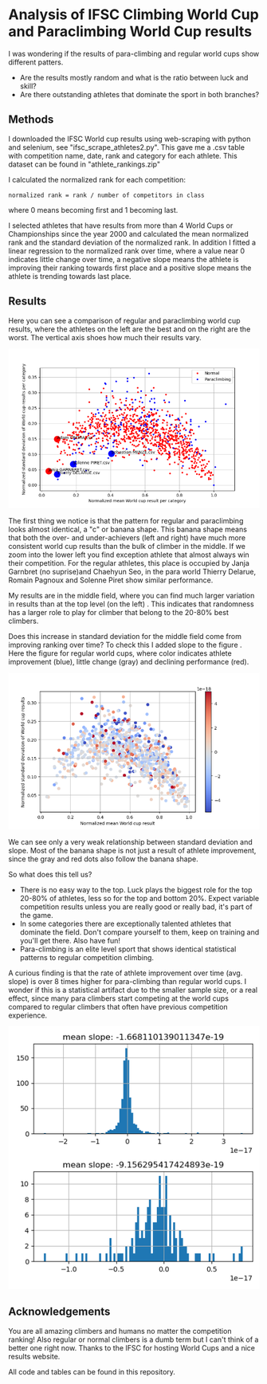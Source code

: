 # Analysis of IFSC Climbing World Cup and Paraclimbing World Cup results 

I was wondering if the results of para-climbing and regular world cups show different patters. 

- Are the results mostly random and what is the ratio between luck and skill?
- Are there outstanding athletes that dominate the sport in both branches? 

## Methods

I downloaded the IFSC World cup results using web-scraping with python and selenium, see "ifsc_scrape_athletes2.py". This gave me a .csv table with competition name, date, rank and category for each athlete. This dataset can be found in "athlete_rankings.zip"

I calculated the normalized rank for each competition:

```
normalized rank = rank / number of competitors in class
```

where 0 means becoming first and 1 becoming last. 

I selected athletes that have results from more than 4 World Cups or Championships since the year 2000 and calculated the mean  normalized rank and the standard deviation of the normalized rank. In addition I fitted a linear regression to the normalized rank over time, where a value near 0 indicates little change over time, a negative slope means the athlete is improving their ranking towards first place and a positive slope means the athlete is trending towards last place. 

## Results

Here you can see a comparison of regular and paraclimbing world cup results, where the athletes on the left are the best and on the right are the worst. The vertical axis shoes how much their results vary.

![ifsc_worldup_result_analysis_comp](ifsc_worldup_result_analysis_comp.png)

The first thing we notice is that the pattern for regular and paraclimbing looks almost identical, a "c" or banana shape. This banana shape means that both the over- and under-achievers (left and right) have much more consistent world cup results than the bulk of climber in the middle. If we zoom into the lower left you find exception athlete that almost always win their competition. For the regular athletes, this place is occupied by Janja Garnbret (no suprise)and Chaehyun Seo, in the para world Thierry Delarue,  Romain Pagnoux and Solenne Piret show similar performance. 

My results are in the middle field, where you can find much larger variation in results than at the top level (on the left) . This indicates that randomness has a larger role to play for climber that belong to the 20-80% best climbers.  

Does this increase in standard deviation for the middle field come from improving ranking over time? To check this I added slope to the figure . Here the figure for regular world cups, where color indicates athlete improvement (blue), little change (gray) and declining performance (red). 

![ifsc_worldup_result_analysis_trendnormo](ifsc_worldup_result_analysis_trendnormo.png)

We can see only a very weak relationship between standard deviation and slope. Most of the banana shape is not just a result of athlete improvement, since the gray and red dots also follow the banana shape.  

So what does this tell us?

- There is no easy way to the top. Luck plays the biggest role for the top 20-80% of athletes, less so for the top and bottom 20%. Expect variable competition results unless you are really good or really bad, it's part of the game.
- In some categories there are exceptionally talented athletes that dominate the field. Don't compare yourself to them, keep on training and you'll get there. Also have fun!
- Para-climbing is an elite level sport that shows identical statistical patterns to regular competition climbing.

A curious finding is that the rate of athlete improvement over time (avg. slope) is over 8 times higher for para-climbing than regular world cups. I wonder if this is a statistical artifact due to the smaller sample size, or a real effect, since many para climbers start competing at the world cups compared to regular climbers that often have previous competition experience. 

![ifsc_worldup_result_analysis_trend_hist](ifsc_worldup_result_analysis_trend_hist.png)

## Acknowledgements 

You are all amazing climbers and humans no matter the competition ranking! Also regular or normal climbers is a dumb term but I can't think of a better one right now. Thanks to the IFSC for hosting World Cups and a nice results website. 

All code and tables can be found in this repository.